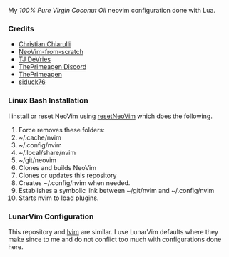My *100% Pure Virgin Coconut Oil* neovim configuration done with Lua.

### Credits
* [Christian Chiarulli](https://github.com/ChristianChiarulli/LunarVim)
* [NeoVim-from-scratch](https://github.com/LunarVim/Neovim-from-scratch)
* [TJ DeVries](https://github.com/tjdevries)
* [ThePrimeagen Discord](https://discord.gg/3ujcVMe)
* [ThePrimeagen](https://github.com/ThePrimeagen)
* [siduck76](https://github.com/siduck76/neovim-dotfiles)

### Linux Bash Installation

I install or reset NeoVim using [resetNeoVim](https://github.com/Traap/dotfiles/blob/master/bin/resetNeoVim) which does the following.

1. Force removes these folders:
  1. ~/.cache/nvim
  2. ~/.config/nvim
  3. ~/.local/share/nvim
  4. ~/git/neovim
2. Clones and builds NeoVim
3. Clones or updates this repository
4. Creates ~/.config/nvim when needed.
5. Establishes a symbolic link between ~/git/nvim and ~/.config/nvim
6. Starts nvim to load plugins.

### LunarVim Configuration
This repository and [lvim](https://github.com/traap/lvim) are similar.  I use LunarVim
defaults where they make since to me and do not conflict too
much with configurations done here.
